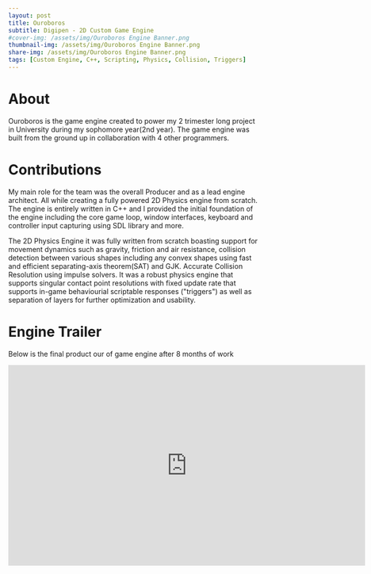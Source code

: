 ```yaml
---
layout: post
title: Ouroboros 
subtitle: Digipen - 2D Custom Game Engine
#cover-img: /assets/img/Ouroboros Engine Banner.png
thumbnail-img: /assets/img/Ouroboros Engine Banner.png
share-img: /assets/img/Ouroboros Engine Banner.png
tags: [Custom Engine, C++, Scripting, Physics, Collision, Triggers]
---
```


# About
Ouroboros is the game engine created to power my 2 trimester long project in University during my sophomore year(2nd year).
The game engine was built from the ground up in collaboration with 4 other programmers.

# Contributions
My main role for the team was the overall Producer and as a lead engine architect. All while creating a fully powered 2D Physics engine from scratch.  
The engine is entirely written in C++ and I provided the initial foundation of the engine including the core game loop, window interfaces, keyboard and controller input capturing using SDL library and more.

The 2D Physics Engine it was fully written from scratch boasting support for movement dynamics such as gravity, friction and air resistance, collision detection between various shapes including any convex shapes using fast and efficient separating-axis theorem(SAT) and GJK. Accurate Collision Resolution using impulse solvers. It was a robust physics engine that supports singular contact point resolutions with fixed update rate that supports in-game behaviourial scriptable responses ("triggers") as well as separation of layers for further optimization and usability.

# Engine Trailer
Below is the final product our of game engine after 8 months of work
<iframe width="720" height="405" src="https://www.youtube.com/embed/xNVJsWy4sAU" title="YouTube video player" frameborder="0" allow="accelerometer; autoplay; clipboard-write; encrypted-media; gyroscope; picture-in-picture" allowfullscreen></iframe>
